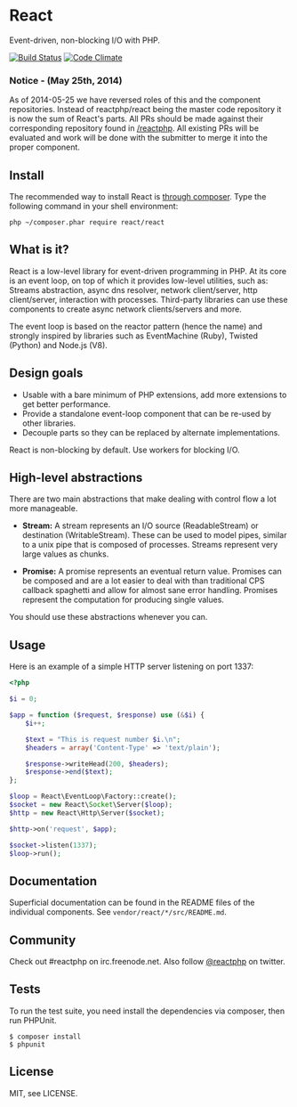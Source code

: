 # React

Event-driven, non-blocking I/O with PHP.

[![Build Status](https://secure.travis-ci.org/reactphp/react.png?branch=master)](http://travis-ci.org/reactphp/react) [![Code Climate](https://codeclimate.com/github/reactphp.svg)](https://codeclimate.com/github/reactphp)

### Notice - (May 25th, 2014)

As of 2014-05-25 we have reversed roles of this and the component repositories. 
Instead of reactphp/react being the master code repository it is now the sum of React's parts. 
All PRs should be made against their corresponding repository found in [/reactphp](https://github.com/reactphp). 
All existing PRs will be evaluated and work will be done with the submitter to merge it into the proper component. 

## Install

The recommended way to install React is [through composer](http://getcomposer.org). Type the following command in your shell environment:

```
php ~/composer.phar require react/react
```

## What is it?

React is a low-level library for event-driven programming in PHP. At its core
is an event loop, on top of which it  provides low-level utilities, such as:
Streams abstraction, async dns resolver, network client/server, http
client/server, interaction with processes. Third-party libraries can use these
components to create async network clients/servers and more.

The event loop is based on the reactor pattern (hence the name) and strongly
inspired by libraries such as EventMachine (Ruby), Twisted (Python) and
Node.js (V8).

## Design goals

* Usable with a bare minimum of PHP extensions, add more extensions to get better performance.
* Provide a standalone event-loop component that can be re-used by other libraries.
* Decouple parts so they can be replaced by alternate implementations.

React is non-blocking by default. Use workers for blocking I/O.

## High-level abstractions

There are two main abstractions that make dealing with control flow a lot more
manageable.

* **Stream:** A stream represents an I/O source (ReadableStream) or
  destination (WritableStream). These can be used to model pipes, similar
  to a unix pipe that is composed of processes. Streams represent very large
  values as chunks.

* **Promise:** A promise represents an eventual return value. Promises can be
  composed and are a lot easier to deal with than traditional CPS callback
  spaghetti and allow for almost sane error handling. Promises represent the
  computation for producing single values.

You should use these abstractions whenever you can.

## Usage

Here is an example of a simple HTTP server listening on port 1337:
```php
<?php

$i = 0;

$app = function ($request, $response) use (&$i) {
    $i++;

    $text = "This is request number $i.\n";
    $headers = array('Content-Type' => 'text/plain');

    $response->writeHead(200, $headers);
    $response->end($text);
};

$loop = React\EventLoop\Factory::create();
$socket = new React\Socket\Server($loop);
$http = new React\Http\Server($socket);

$http->on('request', $app);

$socket->listen(1337);
$loop->run();
```

## Documentation

Superficial documentation can be found in the README files of the individual
components. See `vendor/react/*/src/README.md`.

## Community

Check out #reactphp on irc.freenode.net. Also follow
[@reactphp](https://twitter.com/reactphp) on twitter.

## Tests

To run the test suite, you need install the dependencies via composer, then
run PHPUnit.

    $ composer install
    $ phpunit

## License

MIT, see LICENSE.
